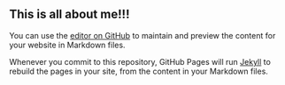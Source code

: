 ## This is all about me!!!

You can use the [editor on GitHub](https://github.com/totolipton/test_site/edit/master/index.md) to maintain and preview the content for your website in Markdown files.

Whenever you commit to this repository, GitHub Pages will run [Jekyll](https://jekyllrb.com/) to rebuild the pages in your site, from the content in your Markdown files.
